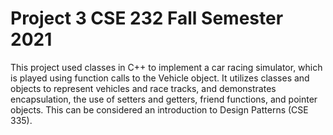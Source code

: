 # Project 3 CSE 232 Fall Semester 2021

This project used classes in C++ to implement a car racing simulator, which is played using function calls to the Vehicle object. It utilizes classes and objects to represent vehicles and race tracks, and demonstrates encapsulation, the use of setters and getters, friend functions, and pointer objects. This can be considered an introduction to Design Patterns (CSE 335).
